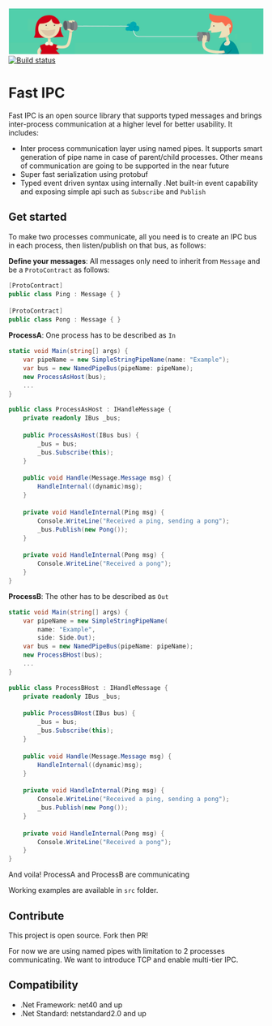 ![HeadBanner](docs/imgs/headbanner.png)
[![Build status](https://ci.appveyor.com/api/projects/status/2x2fegcdfr93hgko/branch/master?svg=true)](https://ci.appveyor.com/project/dvoaviarison/fast-ipc/branch/master)
# Fast IPC
Fast IPC is an open source library that supports typed messages and brings inter-process communication at a higher level for better usability.
It includes:
- Inter process communication layer using named pipes. It supports smart generation of pipe name in case of parent/child processes. Other means of communication are going to be supported in the near future
- Super fast serialization using protobuf
- Typed event driven syntax using internally .Net built-in event capability and exposing simple api such as `Subscribe` and `Publish`

## Get started
To make two processes communicate, all you need is to create an IPC bus in each process, then listen/publish on that bus, as follows:

**Define your messages**: All messages only need to inherit from `Message` and be a `ProtoContract` as follows:
```csharp
[ProtoContract]
public class Ping : Message { }

[ProtoContract]
public class Pong : Message { }
```

**ProcessA**: One process has to be described as `In`
```csharp
static void Main(string[] args) {
	var pipeName = new SimpleStringPipeName(name: "Example");
	var bus = new NamedPipeBus(pipeName: pipeName);
	new ProcessAsHost(bus);
	...
}
```

```csharp
public class ProcessAsHost : IHandleMessage {
	private readonly IBus _bus;

	public ProcessAsHost(IBus bus) {
		_bus = bus;
		_bus.Subscribe(this);
	}

	public void Handle(Message.Message msg) {
		HandleInternal((dynamic)msg);
	}

	private void HandleInternal(Ping msg) {
		Console.WriteLine("Received a ping, sending a pong");
		_bus.Publish(new Pong());
	}

	private void HandleInternal(Pong msg) {
		Console.WriteLine("Received a pong");
	}
}
```

**ProcessB**: The other has to be described as `Out`
```csharp
static void Main(string[] args) {
	var pipeName = new SimpleStringPipeName(
		name: "Example", 
		side: Side.Out);
	var bus = new NamedPipeBus(pipeName: pipeName);
	new ProcessBHost(bus);
	...
}
```

```csharp
public class ProcessBHost : IHandleMessage {
	private readonly IBus _bus;

	public ProcessBHost(IBus bus) {
		_bus = bus;
		_bus.Subscribe(this);
	}

	public void Handle(Message.Message msg) {
		HandleInternal((dynamic)msg);
	}

	private void HandleInternal(Ping msg) {
		Console.WriteLine("Received a ping, sending a pong");
		_bus.Publish(new Pong());
	}

	private void HandleInternal(Pong msg) {
		Console.WriteLine("Received a pong");
	}
}
```

And voila! ProcessA and ProcessB are communicating

Working examples are available in `src` folder.

## Contribute
This project is open source. Fork then PR!

For now we are using named pipes with limitation to 2 processes communicating.
We want to introduce TCP and enable multi-tier IPC.

## Compatibility
- .Net Framework: net40 and up
- .Net Standard: netstandard2.0 and up
